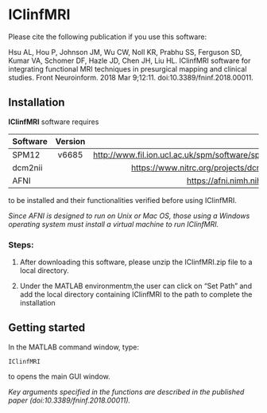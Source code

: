 # IClinfMRI

Please cite the following publication if you use this software:

Hsu AL, Hou P, Johnson JM, Wu CW, Noll KR, Prabhu SS, Ferguson SD, Kumar VA, Schomer DF, Hazle JD, Chen JH, Liu HL. IClinfMRI software for integrating functional MRI techniques in presurgical
mapping and clinical studies. Front Neuroinform. 2018 Mar 9;12:11. doi:10.3389/fninf.2018.00011.


## Installation
**IClinfMRI** software requires

| Software      | Version | Link                                             |
| ------------- |:-------:| ------------------------------------------------:|
| SPM12         | v6685   | http://www.fil.ion.ucl.ac.uk/spm/software/spm12/ |
| dcm2nii       |         | https://www.nitrc.org/projects/dcm2nii/          |
| AFNI          |         | https://afni.nimh.nih.gov/                       |

to be installed and their functionalities verified before using IClinfMRI.


*Since AFNI is designed to run on Unix or Mac OS, those using a Windows operating system must install a virtual machine to run IClinfMRI.*

### Steps:

1. After downloading this software, please unzip the IClinfMRI.zip file to a local directory. 

2. Under the MATLAB environmentm,the user can click on “Set Path” and add the local directory containing IClinfMRI to the path to complete the installation


## Getting started

In the MATLAB command window, type:
```
IClinfMRI 
```
to opens the main GUI window. 

*Key arguments specified in the functions are described in the published paper (doi:10.3389/fninf.2018.00011).*
